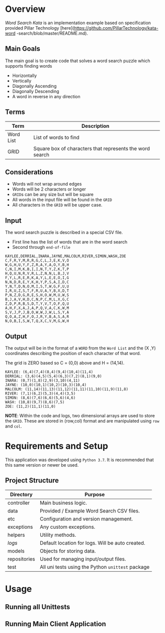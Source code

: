 # Overview

_Word Search Kata_ is an implementation example based on specification
 provided Pillar Technology [here](https://github.com/PillarTechnology/kata-word
 -search/blob/master/README.md).  

## Main Goals
 
 The main goal is to create code that solves a word search puzzle which
  supports finding words
 
 * Horizontally 
 * Vertically
 * Diagonally Ascending
 * Diagonally Descending
 * A word in reverse in any direction

## Terms

| Term       | Description                                              |
|------------|----------------------------------------------------------|
| Word List  | List of words to find                                    |
| GRID       | Square box of characters that represents the word search |
 
## Considerations

* Words will not wrap around edges
* Words will be 2 characters or longer
* `GRID`s can be any size but will be square
* All words in the input file will be found in the `GRID`
* All characters in the `GRID` will be upper case.

## Input

The word search puzzle is described in a special CSV file.  

* First line has the list of words that are in the word search
* Second through `end-of-file`

```
KAYLEE,DERRIAL,INARA,JAYNE,MALCOLM,RIVER,SIMON,WASH,ZOE
C,F,R,Y,M,R,R,G,C,L,J,E,K,V,O
W,G,H,U,Y,F,Z,R,A,Y,A,O,Y,B,H
C,N,I,M,K,B,I,I,N,T,Y,Z,K,T,P
H,Q,U,N,R,V,R,L,Z,N,N,L,B,J,V
F,Y,L,R,E,R,K,A,Y,L,E,E,O,I,G
N,N,D,R,E,Y,K,H,Y,P,S,A,I,D,C
Y,N,T,D,N,O,M,I,S,T,W,G,F,U,U
I,R,U,Z,S,T,F,R,U,A,Y,B,X,D,T
P,N,Z,D,G,R,E,S,H,O,W,M,U,W,S
B,J,A,V,H,D,C,N,P,C,M,L,X,G,C
Z,D,P,R,B,S,D,T,Y,V,T,O,F,Q,U
A,H,F,X,A,J,A,P,Q,V,A,C,K,W,M
S,V,J,P,J,B,O,W,W,J,W,L,S,Y,A
Q,O,A,Z,H,F,O,J,R,Y,B,A,S,A,R
N,O,B,I,S,W,T,Q,X,C,V,M,G,W,H
```

## Output

The output will be in the format of a `WORD` from the `Word List` and the (X
,Y) coordinates describing the position of each character of that word.

The grid is ZERO based so C = (0,0) above and H = (14,14).  

```
KAYLEE: (6,4)(7,4)(8,4)(9,4)(10,4)(11,4)
DERRIAL: (3,6)(4,5)(5,4)(6,3)(7,2)(8,1)(9,0)
INARA: (0,7)(1,8)(2,9)(3,10)(4,11)
JAYNE: (10,0)(10,1)(10,2)(10,3)(10,4)
MALCOLM: (11,14)(11,13)(11,12)(11,11)(11,10)(11,9)(11,8)
RIVER: (7,1)(6,2)(5,3)(4,4)(3,5)
SIMON: (8,6)(7,6)(6,6)(5,6)(4,6)
WASH: (10,8)(9,7)(8,6)(7,5)
ZOE: (11,2)(11,1)(11,0)
```

**NOTE**: Within the code and logs, two dimensional arrays are used to store the
 `GRID`. These are stored in (row,col) format and are manipulated using `row
 ` and `col`. 

# Requirements and Setup

This application was developed using `Python 3.7`.  It is recommended that
 this same version or newer be used.   

## Project Structure

| Directory    | Purpose                                          |
|--------------|--------------------------------------------------|
| controller   | Main business logic. |
| data         | Provided / Example Word Search CSV files.         |
| etc          | Configuration and version management.             |
| exceptions   | Any custom exceptions.                            |
| helpers      | Utility methods.                                  |
| _logs_       | Default location for logs. Will be auto created.  |
| models       | Objects for storing data.                         |
| repositories | Used for managing input/output files.             |
| test         | All uni tests using the Python `unittest` package |

# Usage

## Running all Unittests

## Running Main Client Application



